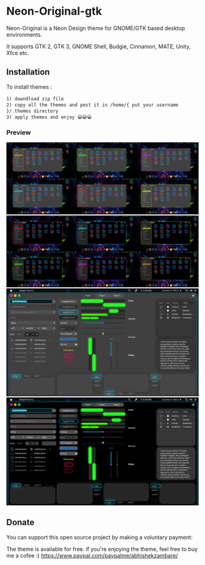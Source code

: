 # Neon-Original-gtk
Neon-Original is a Neon Design theme for GNOME/GTK based desktop environments.

It supports GTK 2, GTK 3, GNOME Shell, Budgie, Cinnamon, MATE, Unity, Xfce etc.

## Installation
To install themes :

    1) downdload zip file
    2) copy all the themes and pest it in /home/{ put your username }/.themes directory
    3) apply themes and enjoy 😀😀😀

### Preview

![Neon-Originals](preview/1.png?raw=true)
![Neon-Originals](preview/2.png?raw=true)
![Neon-Originals](preview/3.png?raw=true)
![Neon-Originals](preview/4.png?raw=true)

## Donate

You can support this open source project by making a voluntary payment:

The theme is available for free. if you're enjoying the theme, feel free to buy me a cofee :) https://www.paypal.com/paypalme/abhishekzambare/
